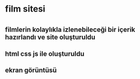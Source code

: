 <h1>film sitesi<h1>

<h2>filmlerin kolaylıkla izlenebileceği bir içerik hazırlandı ve site oluşturuldu<h2>

<h2>html css js ile oluşturuldu<h2>

<h2>ekran görüntüsü<h2>



